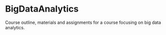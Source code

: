 # BigDataAnalytics
Course outline, materials and assignments for a course focusing on big data analytics.
